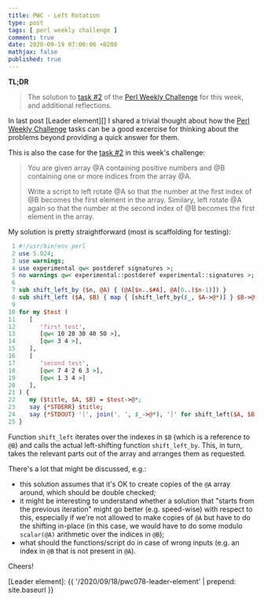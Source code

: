 ```yaml
---
title: PWC - Left Rotation
type: post
tags: [ perl weekly challenge ]
comment: true
date: 2020-09-19 07:00:00 +0200
mathjax: false
published: true
---
```


**TL;DR**

> The solution to [task #2][] of the [Perl Weekly Challenge][] for this
> week, and additional reflections.

In last post [Leader element][] I shared a trivial thought about how the
[Perl Weekly Challenge][] tasks can be a good excercise for thinking
about the problems beyond providing a quick answer for them.

This is also the case for the [task #2][] in this week's challenge:

> You are given array @A containing positive numbers and @B containing
> one or more indices from the array @A.
>
> Write a script to left rotate @A so that the number at the first index
> of @B becomes the first element in the array. Similary, left rotate @A
> again so that the number at the second index of @B becomes the first
> element in the array.

My solution is pretty straightforward (most is scaffolding for testing):

```perl
 1 #!/usr/bin/env perl
 2 use 5.024;
 3 use warnings;
 4 use experimental qw< postderef signatures >;
 5 no warnings qw< experimental::postderef experimental::signatures >;
 6 
 7 sub shift_left_by ($n, @A) { (@A[$n..$#A], @A[0..($n-1)]) }
 8 sub shift_left ($A, $B) { map { [shift_left_by($_, $A->@*)] } $B->@* }
 9 
10 for my $test (
11    [
12       'first test',
13       [qw< 10 20 30 40 50 >],
14       [qw< 3 4 >],
15    ],
16    [
17       'second test',
18       [qw< 7 4 2 6 3 >],
19       [qw< 1 3 4 >]
20    ],
21 ) {
22    my ($title, $A, $B) = $test->@*;
23    say {*STDERR} $title;
24    say {*STDOUT} '[', join(', ', $_->@*), ']' for shift_left($A, $B);
25 }
```

Function `shift_left` iterates over the indexes in `$B` (which is a
reference to `@B`) and calls the actual left-shifting function
`shift_left_by`. This, in turn, takes the relevant parts out of the
array and arranges them as requested.

There's a lot that might be discussed, e.g.:

- this solution assumes that it's OK to create copies of the `@A` array
  around, which should be double checked;
- it might be interesting to understand whether a solution that "starts
  from the previous iteration" might go better (e.g. speed-wise) with
  respect to this, especially if we're not allowed to make copies of
  `@A` but have to do the shifting in-place (in this case, we would have
  to do some modulo `scalar(@A)` arithmetic over the indices in `@B`);
- what should the functions/script do in case of wrong inputs (e.g. an
  index in `@B` that is not present in `@A`).

Cheers!



[task #2]: https://perlweeklychallenge.org/blog/perl-weekly-challenge-078/#TASK2
[Perl Weekly Challenge]: https://perlweeklychallenge.org/
[Leader element]: {{ '/2020/09/18/pwc078-leader-element' | prepend: site.baseurl }}
